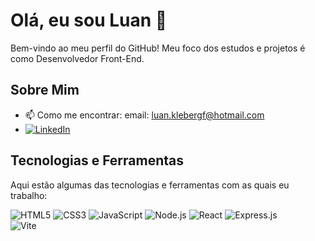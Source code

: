 # Olá, eu sou Luan 👋

Bem-vindo ao meu perfil do GitHub! Meu foco dos estudos e projetos é como Desenvolvedor Front-End. 

## Sobre Mim

- 📫 Como me encontrar: email: luan.klebergf@hotmail.com
- [![LinkedIn](https://img.shields.io/badge/-LinkedIn-0A66C2?style=flat&logo=linkedin&logoColor=white)](https://www.linkedin.com/in/luanklebergf/)

## Tecnologias e Ferramentas

Aqui estão algumas das tecnologias e ferramentas com as quais eu trabalho:


![HTML5](https://img.shields.io/badge/HTML5-E34F26?style=for-the-badge&logo=html5&logoColor=white)  ![CSS3](https://img.shields.io/badge/CSS3-1572B6?style=for-the-badge&logo=css3&logoColor=white)  ![JavaScript](https://img.shields.io/badge/JavaScript-F7DF1E?style=for-the-badge&logo=javascript&logoColor=black)  ![Node.js](https://img.shields.io/badge/Node.js-339933?style=for-the-badge&logo=nodedotjs&logoColor=white)  ![React](https://img.shields.io/badge/React-20232A?style=for-the-badge&logo=react&logoColor=61DAFB)  ![Express.js](https://img.shields.io/badge/Express.js-000000?style=for-the-badge&logo=express&logoColor=white)  
![Vite](https://img.shields.io/badge/Vite-646CFF?style=for-the-badge&logo=vite&logoColor=FFD62E)  

